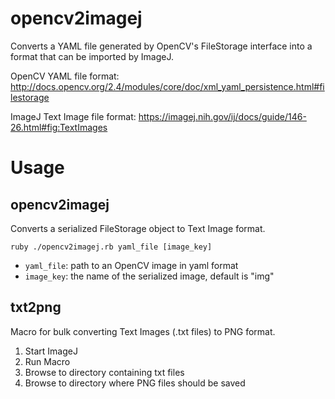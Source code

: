 # opencv2imagej
Converts a YAML file generated by OpenCV's FileStorage interface into a format that can be imported by ImageJ.

OpenCV YAML file format: http://docs.opencv.org/2.4/modules/core/doc/xml_yaml_persistence.html#filestorage

ImageJ Text Image file format: https://imagej.nih.gov/ij/docs/guide/146-26.html#fig:TextImages

# Usage

## opencv2imagej
Converts a serialized FileStorage object to Text Image format.

```
ruby ./opencv2imagej.rb yaml_file [image_key]
```

* `yaml_file`: path to an OpenCV image in yaml format
* `image_key`: the name of the serialized image, default is "img"

## txt2png
Macro for bulk converting Text Images (.txt files) to PNG format.

1. Start ImageJ
2. Run Macro
3. Browse to directory containing txt files
4. Browse to directory where PNG files should be saved
